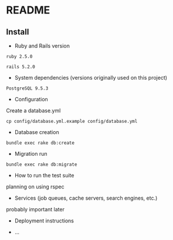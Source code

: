 # README

## Install

* Ruby and Rails version

`ruby 2.5.0`

`rails 5.2.0`

* System dependencies (versions originally used on this project)

`PostgreSQL 9.5.3`

* Configuration

Create a database.yml

`cp config/database.yml.example config/database.yml`

* Database creation

`bundle exec rake db:create`

* Migration run

`bundle exec rake db:migrate`

* How to run the test suite

planning on using rspec

* Services (job queues, cache servers, search engines, etc.)

probably important later

* Deployment instructions

* ...
